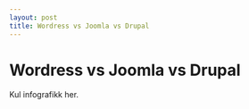 ```yaml
---
layout: post
title: Wordress vs Joomla vs Drupal
---
```


# Wordress vs Joomla vs Drupal
Kul infografikk her.